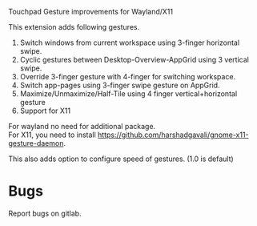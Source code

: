 Touchpad Gesture improvements for Wayland/X11

This extension adds following gestures.

1. Switch windows from current workspace using 3-finger horizontal swipe.
2. Cyclic gestures between Desktop-Overview-AppGrid using 3 vertical swipe.
3. Override 3-finger gesture with 4-finger for switching workspace.
4. Switch app-pages using 3-finger swipe gesture on AppGrid.
5. Maximize/Unmaximize/Half-Tile using 4 finger vertical+horizontal gesture
6. Support for X11
   
For wayland no need for additional package.  
For X11, you need to install https://github.com/harshadgavali/gnome-x11-gesture-daemon.


This also adds option to configure speed of gestures. (1.0 is default)


# Bugs
Report bugs on gitlab.
